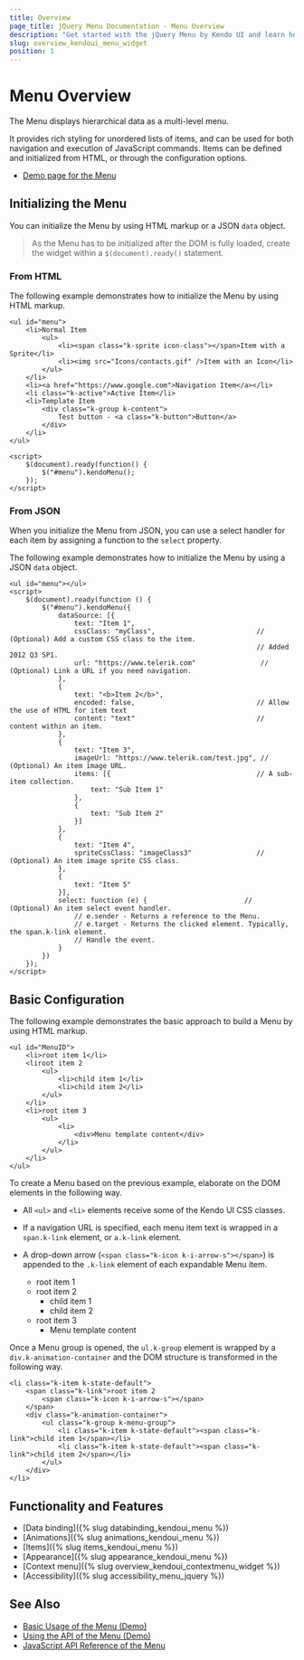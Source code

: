 ```yaml
---
title: Overview
page_title: jQuery Menu Documentation - Menu Overview
description: "Get started with the jQuery Menu by Kendo UI and learn how to create, initialize, and enable the widget."
slug: overview_kendoui_menu_widget
position: 1
---
```


# Menu Overview

The Menu displays hierarchical data as a multi-level menu.

It provides rich styling for unordered lists of items, and can be used for both navigation and execution of JavaScript commands. Items can be defined and initialized from HTML, or through the configuration options.

* [Demo page for the Menu](https://demos.telerik.com/kendo-ui/menu/index)

## Initializing the Menu

You can initialize the Menu by using HTML markup or a JSON `data` object.

> As the Menu has to be initialized after the DOM is fully loaded, create the widget within a `$(document).ready()` statement.

### From HTML

The following example demonstrates how to initialize the Menu by using HTML markup.

    <ul id="menu">
        <li>Normal Item
            <ul>
                <li><span class="k-sprite icon-class"></span>Item with a Sprite</li>
                <li><img src="Icons/contacts.gif" />Item with an Icon</li>
            </ul>
        </li>
        <li><a href="https://www.google.com">Navigation Item</a></li>
        <li class="k-active">Active Item</li>
        <li>Template Item
            <div class="k-group k-content">
                Test button - <a class="k-button">Button</a>
            </div>
        </li>
    </ul>

    <script>
        $(document).ready(function() {
            $("#menu").kendoMenu();
        });
    </script>

### From JSON

When you initialize the Menu from JSON, you can use a select handler for each item by assigning a function to the `select` property.

The following example demonstrates how to initialize the Menu by using a JSON `data` object.

    <ul id="menu"></ul>
    <script>
        $(document).ready(function () {
            $("#menu").kendoMenu({
                dataSource: [{
                    text: "Item 1",
                    cssClass: "myClass",                         // (Optional) Add a custom CSS class to the item.
                                                                 // Added 2012 Q3 SP1.
                    url: "https://www.telerik.com"                // (Optional) Link a URL if you need navigation.
                },
                {
                    text: "<b>Item 2</b>",
                    encoded: false,                              // Allow the use of HTML for item text
                    content: "text"                              // content within an item.
                },
                {
                    text: "Item 3",
                    imageUrl: "https://www.telerik.com/test.jpg", // (Optional) An item image URL.
                    items: [{                                    // A sub-item collection.
                        text: "Sub Item 1"
                    },
                    {
                        text: "Sub Item 2"
                    }]
                },
                {
                    text: "Item 4",
                    spriteCssClass: "imageClass3"                // (Optional) An item image sprite CSS class.
                },
                {
                    text: "Item 5"
                }],
                select: function (e) {                        // (Optional) An item select event handler.
                    // e.sender - Returns a reference to the Menu.
                    // e.target - Returns the clicked element. Typically, the span.k-link element.
                    // Handle the event.
                }
            })
        });
    </script>

## Basic Configuration

The following example demonstrates the basic approach to build a Menu by using HTML markup.

    <ul id="MenuID">
        <li>root item 1</li>
        <liroot item 2
            <ul>
                <li>child item 1</li>
                <li>child item 2</li>
            </ul>
        </li>
        <li>root item 3
            <ul>
                <li>
                    <div>Menu template content</div>
                </li>
            </ul>
        </li>
    </ul>


To create a Menu based on the previous example, elaborate on the DOM elements in the following way.

* All `<ul>` and `<li>` elements receive some of the Kendo UI CSS classes.
* If a navigation URL is specified, each menu item text is wrapped in a `span.k-link` element, or `a.k-link` element.
* A drop-down arrow (`<span class="k-icon k-i-arrow-s"></span>`) is appended to the `.k-link` element of each expandable Menu item.

    <ul id="MenuID" class="k-widget k-menu">
        <li class="k-item k-state-default"><span class="k-link">root item 1</span></li>
        <li class="k-item k-state-default">
            <span class="k-link">root item 2
                <span class="k-icon k-i-arrow-s"></span>
            </span>
            <ul class="k-group k-menu-group">
                <li class="k-item k-state-default"><span class="k-link">child item 1</span></li>
                <li class="k-item k-state-default"><span class="k-link">child item 2</span></li>
            </ul>
        </li>
        <li class="k-item k-state-default">
            <span class="k-link">root item 3
                <span class="k-icon k-i-arrow-s"></span>
            </span>
            <ul class="k-group k-menu-group">
                <li class="k-item k-state-default">
                    <div>Menu template content</div>
                </li>
            </ul>
        </li>
    </ul>

Once a Menu group is opened, the `ul.k-group` element is wrapped by a `div.k-animation-container` and the DOM structure is transformed in the following way.

    <li class="k-item k-state-default">
        <span class="k-link">root item 2
            <span class="k-icon k-i-arrow-s"></span>
        </span>
        <div class="k-animation-container">
            <ul class="k-group k-menu-group">
                <li class="k-item k-state-default"><span class="k-link">child item 1</span></li>
                <li class="k-item k-state-default"><span class="k-link">child item 2</span></li>
            </ul>
        </div>
    </li>

## Functionality and Features

* [Data binding]({% slug databinding_kendoui_menu %})
* [Animations]({% slug animations_kendoui_menu %})
* [Items]({% slug items_kendoui_menu %})
* [Appearance]({% slug appearance_kendoui_menu %})
* [Context menu]({% slug overview_kendoui_contextmenu_widget %})
* [Accessibility]({% slug accessibility_menu_jquery %})

## See Also

* [Basic Usage of the Menu (Demo)](https://demos.telerik.com/kendo-ui/menu/index)
* [Using the API of the Menu (Demo)](https://demos.telerik.com/kendo-ui/menu/api)
* [JavaScript API Reference of the Menu](/api/javascript/ui/menu)
